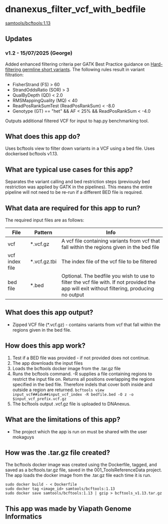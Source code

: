 # dnanexus_filter_vcf_with_bedfile

[samtools/bcftools:1.13](https://github.com/samtools/bcftools/releases/tag/1.13)

## Updates

### v1.2 - 15/07/2025 (George)

Added enhanced filtering criteria per GATK Best Practice guidance on [Hard-filtering germline short variants](https://gatk.broadinstitute.org/hc/en-us/articles/360035890471-Hard-filtering-germline-short-variants). The following rules result in variant filtration:

- FisherStrand (FS) > 60
- StrandOddsRatio (SOR) > 3
- QualByDepth (QD) < 2.0
- RMSMappingQuality (MQ) < 40
- ReadPosRankSumTest (ReadPosRankSum) < -8.0
- Genotype (GT) == "het" && AF < 25% && ReadPosRankSum < -4.0

Outputs additional filtered VCF for input to hap.py benchmarking tool.

## What does this app do?

Uses bcftools view to filter down variants in a VCF using a bed file. Uses dockerised bcftools v1.13.

## What are typical use cases for this app?

Separates the variant calling and bed restriction steps (previously bed restriction was applied by GATK
in the pipelines). This means the entire pipeline will not need to be re-run if a different BED file
is required.

## What data are required for this app to run?

The required input files are as follows:

| File | Pattern | Info |
|---------|---------|---------|
| vcf | *.vcf.gz | A vcf file containing variants from vcf that fall within the regions given in the bed file |
| vcf index file | *.vcf.gz.tbi | The index file of the vcf file to be filtered |
| bed file | *.bed | Optional. The bedfile you wish to use to filter the vcf file with. If not provided the app will exit without filtering, producing no output |

## What does this app output?

* Zipped VCF file (*.vcf.gz) - contains variants from vcf that fall within the regions given in the bed file.

## How does this app work?

1. Test if a BED file was provided - if not provided does not continue.
2. The app downloads the input files
3. Loads the bcftools docker image from the .tar.gz file
4. Runs the bcftools command. -R supplies a file containing regions to restrict the input file on. Returns all
positions overlapping the regions specified in the bed file. Therefore indels that cover both inside and outside a
region are returned.
`bcftools view input_vcf##idx##input_vcf_index -R bedfile.bed -O z -o $input_vcf_prefix.vcf.gz`
5. The bcftools output .vcf.gz file is uploaded to DNAnexus.

## What are the limitations of this app?

* The project which the app is run on must be shared with the user mokaguys

## How was the .tar.gz file created?

The bcftools docker image was created using the Dockerfile, tagged, and saved as a bcftools.tar.gz file, saved in
the 001_ToolsReferenceData project. The app loads the docker image from the .tar.gz file each time it is run.

```
sudo docker build - < Dockerfile 
sudo docker tag <image_id> samtools/bcftools:1.13
sudo docker save samtools/bcftools:1.13 | gzip > bcftools_v1.13.tar.gz
```

## This app was made by Viapath Genome Informatics
